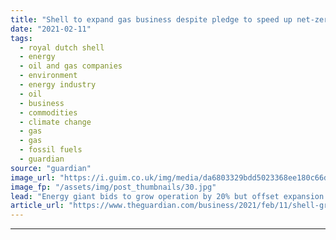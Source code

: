 ```yaml
---
title: "Shell to expand gas business despite pledge to speed up net-zero carbon drive"
date: "2021-02-11"
tags: 
  - royal dutch shell
  - energy
  - oil and gas companies
  - environment
  - energy industry
  - oil
  - business
  - commodities
  - climate change
  - gas
  - gas
  - fossil fuels
  - guardian
source: "guardian"
image_url: "https://i.guim.co.uk/img/media/da6803329bdd5023368ee180c66d527e164ffd13/0_109_2200_1320/master/2200.jpg?width=460&quality=85&auto=format&fit=max&s=5b06320c6d8dddda56464142952dcd50"
image_fp: "/assets/img/post_thumbnails/30.jpg"
lead: "Energy giant bids to grow operation by 20% but offset expansion via carbon capture and ‘nature-based solutions’Shell has set new carbon emissions goals to become a net zero carbon energy company by 2050, but will continue to grow its gas business by ..."
article_url: "https://www.theguardian.com/business/2021/feb/11/shell-grow-gas-business-energy-net-zero-carbon"
---
```


---
